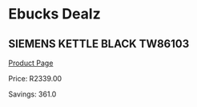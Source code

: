 
# Ebucks Dealz
## SIEMENS KETTLE BLACK TW86103
[Product Page](https://www.ebucks.com/web/shop/productSelected.do?prodId=1151164781&catId=704985963)

Price: R2339.00

Savings: 361.0


	